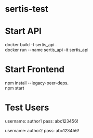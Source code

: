 # sertis-test

# Start API
docker build -t sertis_api .  
docker run --name sertis_api -it sertis_api

# Start Frontend
npm install --legacy-peer-deps.  
npm start

# Test Users
username: author1
pass: abc123456!

username: author2
pass: abc123456!
